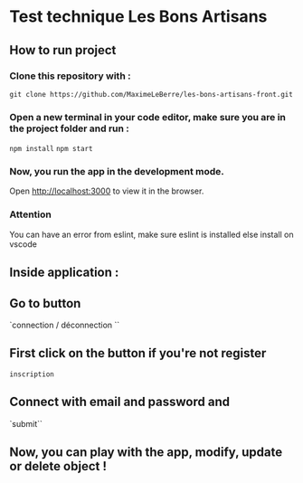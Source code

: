 # Test technique Les Bons Artisans
## How to run project

### Clone this repository with :
`git clone https://github.com/MaximeLeBerre/les-bons-artisans-front.git`
### Open a new terminal in your code editor, make sure you are in the project folder and run :
`npm install`
`npm start`

### Now, you run the app in the development mode.
Open [http://localhost:3000](http://localhost:3000) to view it in the browser.

### Attention 
You can have an error from eslint, make sure eslint is installed else install on vscode

## Inside application :
## Go to button 
`connection / déconnection ``
## First click on the button if you're not register
`inscription`
## Connect with email and password and 
`submit``

## Now, you can play with the app, modify, update or delete object !
